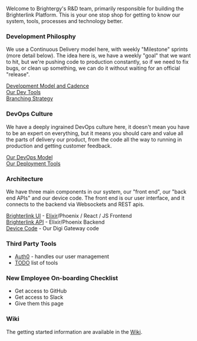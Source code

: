 Welcome to Brightergy's R&D team, primarily responsible for building the Brighterlink Platform.  This is your one stop shop for getting to know our system, tools, processes and technology better.

### Development Philosphy

We use a Continuous Delivery model here, with weekly "Milestone" sprints (more detail below).  The idea here is, we have a weekly "goal" that we want to hit, but we're pushing code to production constantly, so if we need to fix bugs, or clean up something, we can do it without waiting for an official "release".

[Development Model and Cadence](dev_cadence.md)    
[Our Dev Tools](our_tools.md)    
[Branching Strategy](branching.md)    

### DevOps Culture

We have a deeply ingrained DevOps culture here, it doesn't mean you have to be an expert on everything, but it means you should care and value all the parts of delivery our product, from the code all the way to running in production and getting customer feedback.

[Our DevOps Model](devops.md)    
[Our Deployment Tools](our_tools.md)    

### Architecture

We have three main components in our system, our "front end",  our "back end APIs" and our device code.  The front end is our user interface, and it connects to the backend via Websockets and REST apis.

[Brighterlink UI](https://github.com/Brightergy/control-ui) - [Elixir](elixir.md)/Phoenix / React / JS Frontend    
[Brighterlink API](https://github.com/Brightergy/brighterlink_io) - Elixir/Phoenix Backend    
[Device Code](https://github.com/Brightergy/HW_EMS_Lite) - Our Digi Gateway code

### Third Party Tools

* [Auth0](https://manage.auth0.com/#/) - handles our user management    
* [TODO](todo.md) list of tools

### New Employee On-boarding Checklist

* Get access to GitHub    
* Get access to Slack     
* Give them this page     

### Wiki

The getting started information are available in the [Wiki](https://github.com/Brightergy/getting_started/wiki).
